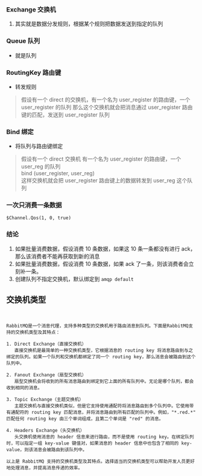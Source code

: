 ### Exchange 交换机
1. 其实就是数据分发规则，根据某个规则把数据发送到指定的队列

### Queue 队列
+ 就是队列


### RoutingKey 路由键
+ 转发规则
> 假设有一个 direct 的交换机，有一个名为 user_register 的路由键，一个 user_register 的队列
> 那么这个交换机就会把消息通过 user_register 路由键的匹配，发送到 user_register 队列

### Bind 绑定
+ 将队列与路由键绑定
> 假设有一个 direct 交换机  有一个名为 user_register 的路由键，一个 user_reg 的队列  
> bind (user_register, user_reg)  
> 这样交换机就会把 user_register 路由键上的数据转发到  user_reg 这个队列

### 一次只消费一条数据
`$Channel.Qos(1, 0, true)`


### 结论
1. 如果批量消费数据，假设消费 10 条数据，如果这 10 条一条都没有进行 ack，那么该消费者不能再获取到新的消息
1. 如果批量消费数据，假设消费 10 条数据，如果 ack 了一条，则该消费者会立刻补一条。
1. 创建队列不指定交换机，默认绑定到 `amqp default`

## 交换机类型
```


RabbitMQ是一个消息代理，支持多种类型的交换机用于路由消息到队列。下面是RabbitMQ支持的交换机类型及其特点：

1. Direct Exchange（直接交换机）
   直接交换机是最简单的一种交换机类型，它根据消息的 routing key 将消息路由到与之绑定的队列。如果一个队列和交换机都绑定了同一个 routing key，那么消息会被路由到这个队列中。
   
2. Fanout Exchange（扇型交换机）
   扇型交换机会将收到的所有消息路由到绑定到它上面的所有队列中。无论是哪个队列，都会收到相同的消息。

3. Topic Exchange（主题交换机）
   主题交换机与直接交换机类似，但是它支持使用通配符将消息路由到多个队列中。它使用带有通配符的 routing key 匹配消息，并将消息路由到所有匹配的队列中。例如，"*.red.*" 匹配任何 routing key 由三个单词组成，且第二个单词是 "red" 的消息。

4. Headers Exchange（头交换机）
   头交换机使用消息的 header 信息来进行路由，而不是使用 routing key。在绑定队列时，可以指定一组 key-value 键值对，如果消息的 header 信息中也包含了相同的 key-value，则该消息会被路由到该队列中。

以上是 RabbitMQ 支持的交换机类型及其特点。选择适当的交换机类型可以帮助开发人员更好地处理消息，并提高消息传递的效率。
```

